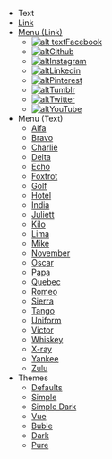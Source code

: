 - Text
- [Link](http://google.com)
- [Menu (Link)](http://google.com)
  - [![alt text](https://icongram.jgog.in/simple/facebook.svg?colored&size=16)Facebook](http://facebook.com)
  - [![alt](https://icongram.jgog.in/simple/github.svg?colored&size=16)Github](http://github.com)
  - [![alt](https://icongram.jgog.in/simple/instagram.svg?colored&size=16)Instagram](http://instagram.com)
  - [![alt](https://icongram.jgog.in/simple/linkedin.svg?colored&size=16)Linkedin](http://linkedin.com)
  - [![alt](https://icongram.jgog.in/simple/pinterest.svg?colored&size=16)Pinterest](http://pinterest.com)
  - [![alt](https://icongram.jgog.in/simple/tumblr.svg?colored&size=16)Tumblr](http://tumblr.com)
  - [![alt](https://icongram.jgog.in/simple/twitter.svg?colored&size=16)Twitter](http://twitter.com)
  - [![alt](https://icongram.jgog.in/simple/youtube.svg?colored&size=16)YouTube](http://youtube.com)
- Menu <span>(Text)</span>
  - [Alfa](#)
  - [Bravo](#)
  - [Charlie](#)
  - [Delta](#)
  - [Echo](#)
  - [Foxtrot](#)
  - [Golf](#)
  - [Hotel](#)
  - [India](#)
  - [Juliett](#)
  - [Kilo](#)
  - [Lima](#)
  - [Mike](#)
  - [November](#)
  - [Oscar](#)
  - [Papa](#)
  - [Quebec](#)
  - [Romeo](#)
  - [Sierra](#)
  - [Tango](#)
  - [Uniform](#)
  - [Victor](#)
  - [Whiskey](#)
  - [X-ray](#)
  - [Yankee](#)
  - [Zulu](#)
- Themes
  - <a href="#" data-link-title="Defaults">Defaults</a>
  - <a href="#" data-link-title="Simple">Simple</a>
  - <a href="#" data-link-title="Simple Dark">Simple Dark</a>
  - <a href="#" data-link-href="https://cdn.jsdelivr.net/npm/docsify@4/lib/themes/vue.css">Vue</a>
  - <a href="#" data-link-href="https://cdn.jsdelivr.net/npm/docsify@4/lib/themes/buble.css">Buble</a>
  - <a href="#" data-link-href="https://cdn.jsdelivr.net/npm/docsify@4/lib/themes/dark.css">Dark</a>
  - <a href="#" data-link-href="https://cdn.jsdelivr.net/npm/docsify@4/lib/themes/pure.css">Pure</a>
